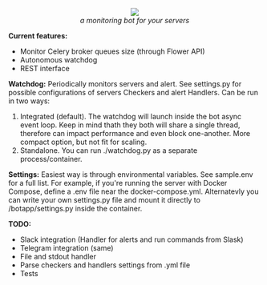 <p align="center">
<img src="https://repository-images.githubusercontent.com/557768275/6a8a5d08-dc4f-4c19-9466-024af5c4d828">
<br>
<em>a monitoring bot for your servers</em>
</p>

**Current features:**

- Monitor Celery broker queues size (through Flower API)
- Autonomous watchdog
- REST interface

**Watchdog:**
Periodically monitors servers and alert. See settings.py for possible configurations of servers Checkers and alert Handlers.
Can be run in two ways:

1) Integrated (default).
The watchdog will launch inside the bot async event loop. Keep in mind thath they both will share a single thread, therefore can impact performance and even block one-another.
More compact option, but not fit for scaling.
2) Standalone.
You can run ./watchdog.py as a separate process/container.

**Settings:**
Easiest way is through environmental variables. See sample.env for a full list.
For example, if you're running the server with Docker Compose, define a .env file near the docker-compose.yml.
Alternatevly you can write your own settings.py file and mount it directly to /botapp/settings.py inside the container.

**TODO:**

- Slack integration (Handler for alerts and run commands from Slask)
- Telegram integration (same)
- File and stdout handler
- Parse checkers and handlers settings from .yml file
- Tests
